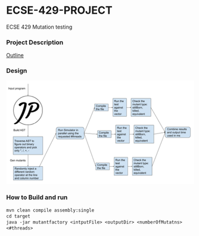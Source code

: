 # ECSE-429-PROJECT
ECSE 429 Mutation testing

### Project Description
[Outline](./doc/final_project.pdf)

### Design
![Image description](./doc/design.png)

### How to Build and run
```
mvn clean compile assembly:single
cd target
java -jar mutantfactory <intputFile> <outputDir> <numberOfMutatns> <#threads>
``` 
